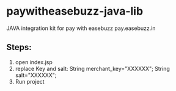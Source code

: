 # paywitheasebuzz-java-lib
JAVA integration kit for pay with easebuzz pay.easebuzz.in 

## Steps:

1. open index.jsp
2. replace Key and salt:
  String merchant_key="XXXXXX";
	String salt="XXXXXX";
3. Run project
